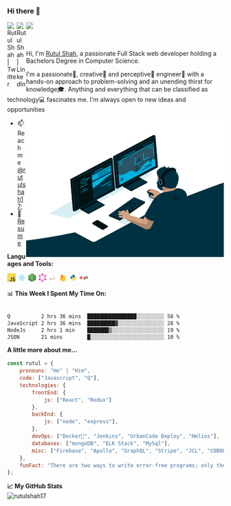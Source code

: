 ### Hi there 👋
<a href="https://twitter.com/rutulshah17">
  <img align="left" alt="Rutul Shah | Twitter" width="22px" src="https://raw.githubusercontent.com/peterthehan/peterthehan/master/assets/twitter.svg" />
</a>
<a href="https://www.linkedin.com/in/rutulshah17/">
  <img align="left" alt="Rutul Shah | LinkedIn" width="22px" src="https://raw.githubusercontent.com/peterthehan/peterthehan/master/assets/linkedin.svg" />
</a>

![](https://visitor-badge.glitch.me/badge?page_id=rutulshah17)

<br />

Hi, I'm [Rutul Shah](https://rutulshah.herokuapp.com), a passionate Full Stack web developer holding a Bachelors Degree in Computer Science.

I'm a passionate🥇, creative🎨 and perceptive🔭 engineer🔧 with a hands-on approach to problem-solving and an unending thirst for knowledge🎓. 
Anything and everything that can be classified as technology💻 fascinates me. 
I'm always open to new ideas and opportunities

<img align="right" alt="GIF" src="https://github.com/rutulshah17/rutulshah17/blob/main/coding.gif?raw=true" width="460" height="320" />
  
- 📫 Reach me [@rutulshah17](https://twitter.com/rutulshah17);
- 📝 [Resume](https://drive.google.com/file/d/1FDV1JXj1VrghaUIH84f52n9zTwzOrz2k/view?usp=sharing) 


**Languages and Tools:**  

<code><img height="20" src="https://raw.githubusercontent.com/github/explore/80688e429a7d4ef2fca1e82350fe8e3517d3494d/topics/javascript/javascript.png"></code>
<code><img height="20" src="https://raw.githubusercontent.com/github/explore/80688e429a7d4ef2fca1e82350fe8e3517d3494d/topics/react/react.png"></code>
<code><img height="20" src="https://raw.githubusercontent.com/github/explore/80688e429a7d4ef2fca1e82350fe8e3517d3494d/topics/nodejs/nodejs.png"></code>
<code><img height="20" src="https://raw.githubusercontent.com/github/explore/5c058a388828bb5fde0bcafd4bc867b5bb3f26f3/topics/graphql/graphql.png"></code>
<code><img height="20" src="https://raw.githubusercontent.com/github/explore/80688e429a7d4ef2fca1e82350fe8e3517d3494d/topics/mysql/mysql.png"></code>
<code><img height="20" src="https://raw.githubusercontent.com/github/explore/80688e429a7d4ef2fca1e82350fe8e3517d3494d/topics/firebase/firebase.png"></code>
<code><img height="20" src="https://raw.githubusercontent.com/github/explore/80688e429a7d4ef2fca1e82350fe8e3517d3494d/topics/python/python.png"></code>
<code><img height="20" src="https://raw.githubusercontent.com/github/explore/80688e429a7d4ef2fca1e82350fe8e3517d3494d/topics/git/git.png"></code>


📊 **This Week I Spent My Time On:**
```text

Q          2 hrs 36 mins  ████████████████░░░░░░░░░ 58 %
JavaScript 2 hrs 36 mins  █████████▓░░░░░░░░░░░░░░░ 28 %
NodeJs     2 hrs 1 min    ███████▒░░░░░░░░░░░░░░░░░ 19 %
JSON       21 mins        █░░░░░░░░░░░░░░░░░░░░░░░░ 10 %
```


**A little more about me...**
```javascript
const rutul = {
    pronouns: "He" | "Him",
    code: ["Javascript", "Q"],
    technologies: {
        frontEnd: {
            js: ["React", "Redux"]
        },
        backEnd: {
            js: ["node", "express"],
        },
        devOps: ["Docker🐳", "Jenkins", "UrbanCode Deploy", "Helios"],
        databases: ["mongoDB", "ELK Stack", "MySql"],
        misc: ["Firebase", "Apollo", "GraphQL", "Stripe", "JCL", "COBOL"]
    },
    funFact: "There are two ways to write error-free programs; only the third one works"
};
```

**📈 My GitHub Stats**
<br />
<img src="https://github-readme-stats.vercel.app/api?username=rutulshah17&show_icons=true&theme=nord" alt="rutulshah17" />
